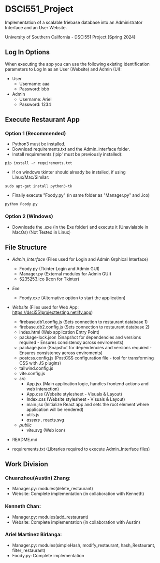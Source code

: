 # DSCI551_Project
Implementation of a scalable friebase database into an Administrator Interface and an User Website.

University of Southern California - DSCI551 Project (Spring 2024)

## Log In Options

When executing the app you can use the following existing identification parameters to Log In as an User (Website) and Admin (UI):

  - User 
    - Username: aaa
    - Password: bbb
  - Admin
    - Username: Ariel
    - Password: 1234

## Execute Restaurant App
### Option 1 (Recommended)
  - Python3 must be installed.
  - Download requirements.txt and the Admin_interface folder.
  - Install requirements ('pip' must be previously installed):
```shell
pip install -r requirements.txt
```
  - If on windows tkinter should already be installed, if using Linux/Mac/Similar:
```shell
sudo apt-get install python3-tk
```
  - Finally execute "Foody.py" (in same folder as "Manager.py" and .ico)
```shell
python Foody.py
```
### Option 2 (Windows)
  - Downloade the .exe (in the Exe folder) and execute it (Unavialable in MacOs) (Not Tested in Linux)

## File Structure
  - *Admin_Interface* (Files used for Login and Admin Grphical Interface)
    - Foody.py (Tkinter Login and Admin GUI)
    - Manager.py (External modules for Admin GUI)
    - 5235253.ico (Icon for Tkinter)

  - *Exe*
    - Foody.exe (Alternative option to start the application)

  - *Website* (Files used for Web App: https://dsci551projecttesting.netlify.app)
    - firebase.db1.config.js (Sets connection to restaurant database 1)
    - firebase.db2.config.js (Sets connection to restaurant database 2)
    - index.html (Web application Entry Point)
    - package-lock.json (Snapshot for dependencies and versions required - Ensures consistency across enviroments)
    - package.json (Snapshot for dependencies and versions required - Ensures consistency across enviroments)
    - postcss.config.js (PostCSS configuration file - tool for transforming CSS with JS plugins)
    - tailwind.config.js
    - vite.config.js
    - *src*
      - App.jsx (Main application logic, handles frontend actions and web interaction)
      - App.css (Website stylesheet - Visuals & Layout)
      - Index.css (Website stylesheet - Visuals & Layout)
      - main.jsx (Initialize React app and sets the root element where application will be rendered)
      - utils.js
      - *assets*
        . reacts.svg
    - *public*
      - vite.svg (Web icon)
   
  - README.md
      
  - requirements.txt (Libraries required to execute Admin_Interface files)
    



## Work Division
### Chuanzhou(Austin) Zhang:
  - Manager.py: modules(delete_restaurant)
  - Website: Complete implementation (in collaboration with Kenneth)

### Kenneth Chan:
  - Manager.py: modules(add_restaurant)
  - Website: Complete implementation (in collaboration with Austin)

### Ariel Martinez Birlanga:
  - Manager.py: modules(simpleHash, modify_restaurant, hash_Restaurant, filter_restaurant)
  - Foody.py: Complete implementation
